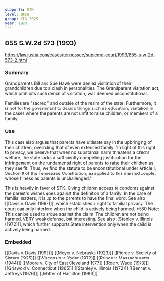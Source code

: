 ```yaml
---
supports: STK
level: Base
group: YIG-2025
year: 1993
---
```

## 855 S.W.2d 573 (1993)

https://law.justia.com/cases/tennessee/supreme-court/1993/855-s-w-2d-573-2.html

### Summary

Grandparents Bill and Sue Hawk were denied visitation of their grandchildren due to a clash in personalities. The Grandparent visitation act, which prohibits such denial of visitation, was deemed unconstitutional.

Families are "sacred," and outside of the realm of the state. Furthermore, it is not for the government to decide things such as education, visitation in the cases where the parents are not unfit to raise children, or members of a family.

### Use

This case also argues that parents have ultimate say in the upbringing of their children, overruling that of even extended family. 
"In light of this right to privacy, we believe that when no substantial harm threatens a child's welfare, the state lacks a sufficiently compelling justification for the infringement on the fundamental right of parents to raise their children as they see fit. Thus, we find the statute to be unconstitutional under Article I, Section 8 of the Tennessee Constitution, as applied to this married couple, whose fitness as parents is unchallenged."

This is heavily in favor of STK. Giving children access to condoms against the parent's wishes goes against the definition of a family. In the case of familial matters, it is up to the parents to have the final word. See also [[Davis v. Davis (1992)]], which establishes a right to familial privacy. The court can only interfere when the child is actively being harmed. \*580
	Note: This can be used to argue against the claim. The children are not being harmed. VERY weak defense, but interesting. 
See also [[Stanley v. Illinois (1972)]], which further supports State intervention only when the child is actively being harmed.


### Embedded

[[Davis v. Davis (1992)]]
[[Meyer v. Nebraska (1923)]]
[[Pierce v. Society of Sisters (1925)]]
[[Wisconsin v. Yoder (1972)]]
[[Prince v. Massachusetts (1944)]]
[[Moore v. City of East Cleveland 1977]] 
[[Roe v. Wade (1973)]]
[[Griswold v. Connecticut (1965)]]
[[Stanley v. Illinois (1972)]]
[[Bennet v. Jeffreys (1976)]]
[[Matter of Hamilton (1983)]]

